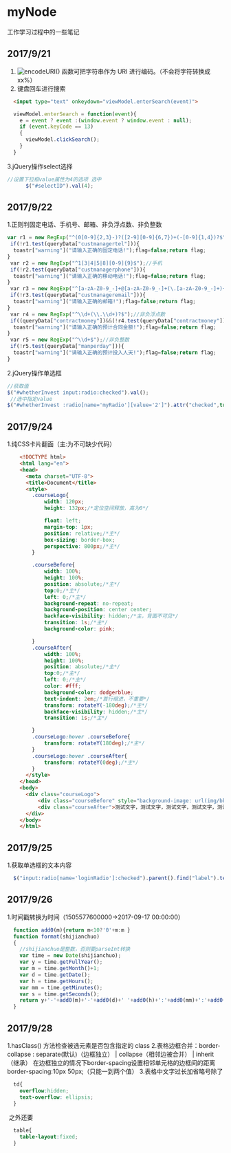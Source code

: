 # myNode
工作学习过程中的一些笔记

## 2017/9/21
1. ![encodeURI()](http://www.w3school.com.cn/jsref/jsref_encodeuri.asp) 函数可把字符串作为 URI 进行编码。（不会将字符转换成xx%）
2. 键盘回车进行搜索
  ```html
    <input type="text" onkeydown="viewModel.enterSearch(event)">
  ```
  ```javascript
    viewModel.enterSearch = function(event){
      e = event ? event :(window.event ? window.event : null);  
      if (event.keyCode == 13)  
      {  
        viewModel.clickSearch();  
      }  
    }
  ```
3.jQuery操作select选择
  ```javascript
  //设置下拉框value属性为4的选项 选中
        $("#selectID").val(4);
  ```
## 2017/9/22
1.正则判固定电话、手机号、邮箱、非负浮点数、非负整数
  ```javascript
  var r1 = new RegExp("^(0[0-9]{2,3}-)?([2-9][0-9]{6,7})+(-[0-9]{1,4})?$");//固定电话
  if(!r1.test(queryData["custmanagertel"])){
    toastr["warning"]("请输入正确的固定电话!");flag=false;return flag;
  }
  var r2 = new RegExp("^1[3|4|5|8][0-9]{9}$");//手机
  if(!r2.test(queryData["custmanagerphone"])){
    toastr["warning"]("请输入正确的移动电话!");flag=false;return flag;
  }
  var r3 = new RegExp("^[a-zA-Z0-9_-]+@[a-zA-Z0-9_-]+(\.[a-zA-Z0-9_-]+)+$");//邮箱
  if(!r3.test(queryData["custmanageremail"])){
    toastr["warning"]("请输入正确的邮箱!");flag=false;return flag;
  }
  var r4 = new RegExp("^\\d+(\\.\\d+)?$");//非负浮点数
  if((queryData["contractmoney"])&&(!r4.test(queryData["contractmoney"]))){
    toastr["warning"]("请输入正确的预计合同金额!");flag=false;return flag;
  } 
  var r5 = new RegExp("^\\d+$");//非负整数
  if(!r5.test(queryData["manperday"])){
    toastr["warning"]("请输入正确的预计投入人天!");flag=false;return flag;
  }   　
  ```
2.jQuery操作单选框
  ```javascript
  //获取值
  $("#whetherInvest input:radio:checked").val();
  //选中指定value
  $("#whetherInvest :radio[name='myRadio'][value='2']").attr("checked",true);/*如果有问题换把attr换prop*/
  ```
## 2017/9/24
1.纯CSS卡片翻面（主:为不可缺少代码）
  ```html
      <!DOCTYPE html>
      <html lang="en">
      <head>
        <meta charset="UTF-8">
        <title>Document</title>
        <style>
          .courseLogo{
              width: 120px;
              height: 132px;/*定位空间释放，高为0*/

              float: left;
              margin-top: 1px;
              position: relative;/*主*/
              box-sizing: border-box;
              perspective: 800px;/*主*/
          }

          .courseBefore{
              width: 100%;
              height: 100%;
              position: absolute;/*主*/
              top:0;/*主*/
              left: 0;/*主*/
              background-repeat: no-repeat;
              background-position: center center;
              backface-visibility: hidden;/*主，背面不可见*/
              transition: 1s;/*主*/
              background-color: pink;

          }
          .courseAfter{
              width: 100%;
              height: 100%;
              position: absolute;/*主*/
              top:0;/*主*/
              left: 0;/*主*/
              color: #fff;
              background-color: dodgerblue;
              text-indent: 2em;/*首行缩进，不重要*/
              transform: rotateY(-180deg);/*主*/
              backface-visibility: hidden;/*主*/
              transition: 1s;/*主*/

          }
          .courseLogo:hover .courseBefore{
              transform: rotateY(180deg);/*主*/
          }
          .courseLogo:hover .courseAfter{
              transform: rotateY(0deg);/*主*/
          }
        </style>
      </head>
      <body>
        <div class="courseLogo">
            <div class="courseBefore" style="background-image: url(img/bks.png);"></div>
            <div class="courseAfter">测试文字，测试文字，测试文字，测试文字，测试文字，测试文字</div>
        </div>  
      </body>
      </html>
  ```
## 2017/9/25
1.获取单选框的文本内容
  ```javascript
    $("input:radio[name='loginRadio']:checked").parent().find("label").text();
  ```
## 2017/9/26
1.时间戳转换为时间（1505577600000->2017-09-17 00:00:00）
  ```javascript
    function add0(m){return m<10?'0'+m:m }
    function format(shijianchuo)
    {
      //shijianchuo是整数，否则要parseInt转换
      var time = new Date(shijianchuo);
      var y = time.getFullYear();
      var m = time.getMonth()+1;
      var d = time.getDate();
      var h = time.getHours();
      var mm = time.getMinutes();
      var s = time.getSeconds();
      return y+'-'+add0(m)+'-'+add0(d)+' '+add0(h)+':'+add0(mm)+':'+add0(s);
    }
  ```
## 2017/9/28
1.hasClass() 方法检查被选元素是否包含指定的 class 
2.表格边框合并：border-collapse : separate(默认)（边框独立） | collapse（相邻边被合并） | inherit（继承）
  在边框独立的情况下border-spacing设置相邻单元格的边框间的距离border-spacing:10px 50px;（只能一到两个值） 
3.表格中文字过长加省略号除了
```css
  td{
    overflow:hidden;
    text-overflow: ellipsis;
  }
```
  之外还要
```css
  table{
    table-layout:fixed;
  }
```
  
